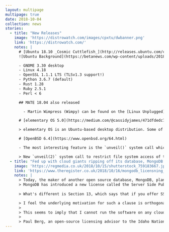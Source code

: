 ```yaml
---
layout: multipage
multipage: true
date: 2018-10-04
collection: news
stories:
  - title: "New Releases"
    image: 'https://distrowatch.com/images/cpxtu/dwbanner.png'
    link: 'https://distrowatch.com/'
    notes: |
      # [Ubuntu 18.10 _Cosmic Cuttlefish_](http://releases.ubuntu.com/cosmic/)
      ![Ubuntu Background](https://betanews.com/wp-content/uploads/2018/09/CuddleMe.jpg)

      - GNOME 3.30 desktop
      - Linux 4.18
      - OpenSSL 1.1.1 LTS (TLSv1.3 support!)
      - Python 3.6.7 (default)
      - Rust 1.28
      - Ruby 2.5.1
      - Perl < 6

      ## MATE 18.04 also released

        - Martin Wimpress (Wimpy) can be found on the [Linux Unplugged](https://linuxunplugged.com/) podcast and the [Ubuntu Podcast](https://ubuntupodcast.org/).

      # [elementary OS 5.0](https://medium.com/@cassidyjames/471dfdedc7b3)

      > elementary OS is an Ubuntu-based desktop distribution. Some of its more interesting features include a custom desktop environment called Pantheon and many custom apps including Photos, Music, Videos, Calendar, Terminal, Files, and more. It also comes with some familiar apps like the Epiphany web browser and a fork of Geary mail.

      # [OpenBSD 6.4](https://www.openbsd.org/64.html)

      - The most interesting feature is the `unveil()` system call which allows applications to sandbox themselves, blocking their own access to the file system. This is especially useful for programs which operate on unknown data which may try to exploit or crash the application:

      > New `unveil(2)` system call to restrict file system access of the calling process to the specified files and directories. It is most powerful when properly combined with privilege separation and `pledge(2)`
  - title: "Fed up with cloud giants ripping off its database, MongoDB forks new 'open-source license'"
    image: 'https://regmedia.co.uk/2018/10/15/shutterstock_759183667.jpg'
    link: 'https://www.theregister.co.uk/2018/10/16/mongodb_licensning_change/'
    notes: |
      > Today, the maker of another open source database, MongoDB, plans to introduce a license of its own to deal with the issue cited by Redis: cloud service providers that sell hosted versions of open-source programs – such as Redis and MongoDB database servers – without offering anything in return.
      > MongoDB has introduced a new license called the Server Side Public License (SSPL), and declared that all versions of MongoDB's Community Server released henceforth, including patch fixes for prior versions, will be governed by the SSPL.
    
      > What's different is Section 13, which says that if you offer SSPL software as a service, you have to make available not only the software source code and modifications, if any, but also the source code of the applications used to run the service.

      > I feel the underlying motivation for such a clause is orthogonal to the motivation behind the open source and libre software movements in general. Free, libre and open source software has long accepted the 'four freedoms' as their defining conditions. These are freedoms the author grants to the recipient, not requirements imposed to benefit the authors and the community directly
      >
      > This seems to imply that I cannot run the software on any cloud provider I am aware of I'm not even sure there is an accessible OpenStack provider that I have full access to their entire stack including hosted modifications. It would seem that in order for me to deploy an application on AWS under this license, I would need to release all of AWS, which of course is impossible as I am not Amazon.
      >
      > Paul Berg, an open-source licensing advisor to the Idaho National Laboratory
---
```

